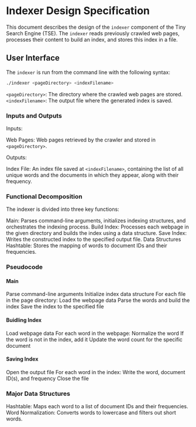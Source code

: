 # Indexer Design Specification

This document describes the design of the `indexer` component of the Tiny Search Engine (TSE). The `indexer` reads previously crawled web pages, processes their content to build an index, and stores this index in a file.

## User Interface

The `indexer` is run from the command line with the following syntax:

```bash
./indexer <pageDirectory> <indexFilename>
```
`<pageDirectory>`: The directory where the crawled web pages are stored.
`<indexFilename>`: The output file where the generated index is saved.
### Inputs and Outputs

Inputs:

Web Pages: Web pages retrieved by the crawler and stored in `<pageDirectory>`.

Outputs:

Index File: An index file saved at `<indexFilename>`, containing the list of all unique words and the documents in which they appear, along with their frequency.

### Functional Decomposition
The indexer is divided into three key functions:

Main: Parses command-line arguments, initializes indexing structures, and orchestrates the indexing process.
Build Index: Processes each webpage in the given directory and builds the index using a data structure.
Save Index: Writes the constructed index to the specified output file.
Data Structures
Hashtable: Stores the mapping of words to document IDs and their frequencies.

### Pseudocode

#### Main

Parse command-line arguments
Initialize index data structure
For each file in the page directory:
  Load the webpage data
  Parse the words and build the index
Save the index to the specified file

#### Buidling Index

Load webpage data
For each word in the webpage:
  Normalize the word
  If the word is not in the index, add it
  Update the word count for the specific document

#### Saving Index

Open the output file
For each word in the index:
  Write the word, document ID(s), and frequency
Close the file

### Major Data Structures

Hashtable: Maps each word to a list of document IDs and their frequencies.
Word Normalization: Converts words to lowercase and filters out short words.

